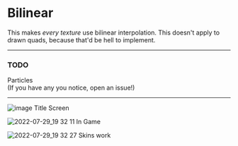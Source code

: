 # Bilinear

This makes _every texture_ use bilinear interpolation. This doesn't apply to drawn quads, because that'd be hell to implement.

---
### TODO
Particles\
(If you have any you notice, open an issue!)

---

![image](https://user-images.githubusercontent.com/59123926/181863588-7e4bc289-99fd-47ba-b814-798b4f638f12.png)
Title Screen

![2022-07-29_19 32 11](https://user-images.githubusercontent.com/59123926/181863621-f66812f6-0a39-4050-95b5-b92a8a59b1e5.png)
In Game

![2022-07-29_19 32 27](https://user-images.githubusercontent.com/59123926/181863618-4c883b1e-2dc0-47a8-ae14-52a54835f5d3.png)
Skins work
